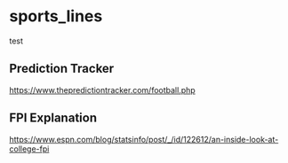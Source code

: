 # sports_lines

test

## Prediction Tracker
https://www.thepredictiontracker.com/football.php

## FPI Explanation
https://www.espn.com/blog/statsinfo/post/_/id/122612/an-inside-look-at-college-fpi